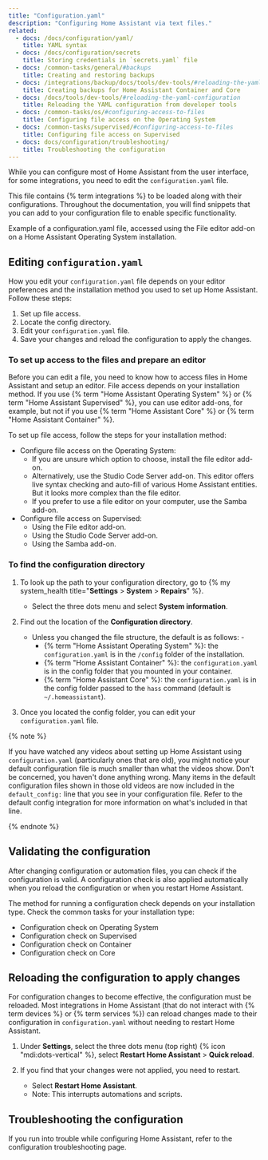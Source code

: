 ```yaml
---
title: "Configuration.yaml"
description: "Configuring Home Assistant via text files."
related:
  - docs: /docs/configuration/yaml/
    title: YAML syntax
  - docs: /docs/configuration/secrets
    title: Storing credentials in `secrets.yaml` file
  - docs: /common-tasks/general/#backups
    title: Creating and restoring backups
  - docs: /integrations/backup/docs/tools/dev-tools/#reloading-the-yaml-configuration
    title: Creating backups for Home Assistant Container and Core
  - docs: /docs/tools/dev-tools/#reloading-the-yaml-configuration
    title: Reloading the YAML configuration from developer tools
  - docs: /common-tasks/os/#configuring-access-to-files
    title: Configuring file access on the Operating System
  - docs: /common-tasks/supervised/#configuring-access-to-files
    title: Configuring file access on Supervised
  - docs: docs/configuration/troubleshooting/
    title: Troubleshooting the configuration
---
```


While you can configure most of Home Assistant from the user interface, for some integrations, you need to edit the `configuration.yaml` file.

This file contains {% term integrations %} to be loaded along with their configurations. Throughout the documentation, you will find snippets that you can add to your configuration file to enable specific functionality.



Example of a configuration.yaml file, accessed using the File editor add-on on a Home Assistant Operating System installation.


## Editing `configuration.yaml`

How you edit your `configuration.yaml` file depends on your editor preferences and the installation method you used to set up Home Assistant. Follow these steps:

1. Set up file access.
2. Locate the config directory.
3. Edit your `configuration.yaml` file.
4. Save your changes and reload the configuration to apply the changes.

### To set up access to the files and prepare an editor

Before you can edit a file, you need to know how to access files in Home Assistant and setup an editor.
File access depends on your installation method. If you use {% term "Home Assistant Operating System" %} or {% term "Home Assistant Supervised" %}, you can use editor add-ons, for example, but not if you use {% term "Home Assistant Core" %} or {% term "Home Assistant Container" %}.

To set up file access, follow the steps for your installation method:

- Configure file access on the Operating System:
  - If you are unsure which option to choose, install the file editor add-on.
  - Alternatively, use the Studio Code Server add-on. This editor offers live syntax checking and auto-fill of various Home Assistant entities. But it looks more complex than the file editor.
  - If you prefer to use a file editor on your computer, use the Samba add-on.
- Configure file access on Supervised:
  - Using the File editor add-on.
  - Using the Studio Code Server add-on.
  - Using the Samba add-on.

### To find the configuration directory

1. To look up the path to your configuration directory, go to {% my system_health title="**Settings** > **System** > **Repairs**" %}.
   - Select the three dots menu and select **System information**.

    

2. Find out the location of the **Configuration directory**.

    
   - Unless you changed the file structure, the default is as follows:     - 
     - {% term "Home Assistant Operating System" %}: the `configuration.yaml` is in the `/config` folder of the installation.
     - {% term "Home Assistant Container" %}: the `configuration.yaml` is in the config folder that you mounted in your container.
     - {% term "Home Assistant Core" %}: the `configuration.yaml` is in the config folder passed to the `hass` command (default is `~/.homeassistant`).
3. Once you located the config folder, you can edit your `configuration.yaml` file.

{% note %}

If you have watched any videos about setting up Home Assistant using `configuration.yaml` (particularly ones that are old), you might notice your default configuration file is much smaller than what the videos show. Don't be concerned, you haven't done anything wrong. Many items in the default configuration files shown in those old videos are now included in the `default_config:` line that you see in your configuration file. Refer to the default config integration for more information on what's included in that line.

{% endnote %}

## Validating the configuration

After changing configuration or automation files, you can check if the configuration is valid. A configuration check is also applied automatically when you reload the configuration or when you restart Home Assistant.

The method for running a configuration check depends on your installation type. Check the common tasks for your installation type:

- Configuration check on Operating System
- Configuration check on Supervised
- Configuration check on Container
- Configuration check on Core

## Reloading the configuration to apply changes

For configuration changes to become effective, the configuration must be reloaded. Most integrations in Home Assistant (that do not interact with {% term devices %} or {% term services %}) can reload changes made to their configuration in `configuration.yaml` without needing to restart Home Assistant.

1. Under **Settings**, select the three dots menu (top right) {% icon "mdi:dots-vertical" %}, select **Restart Home Assistant** > **Quick reload**.

   

2. If you find that your changes were not applied, you need to restart.
   - Select **Restart Home Assistant**.
   - Note: This interrupts automations and scripts.

   

## Troubleshooting the configuration

If you run into trouble while configuring Home Assistant, refer to the configuration troubleshooting page.
